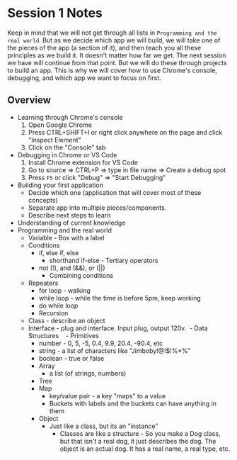 Session 1 Notes
================

Keep in mind that we will not get through all lists in `Programming and the real world`. But as we decide which app we will build, we will take one of the pieces of the app (a section of it), and then teach you all these principles as we build it. It doesn't matter how far we get. The next session we have will continue from that point. But we will do these through projects to build an app. This is why we will cover how to use Chrome's console, debugging, and which app we want to focus on first.

## Overview
- Learning through Chrome's console
  1. Open Google Chrome
  2. Press CTRL+SHIFT+I or right click anywhere on the page and click "Inspect Element"
  3. Click on the "Console" tab
- Debugging in Chrome or VS Code
  1. Install Chrome extension for VS Code
  2. Go to source => CTRL+P => type in file name => Create a debug spot
  3. Press `F5` or click "Debug" => "Start Debugging"
- Building your first application
  - Decide which one (application that will cover most of these concepts)
  - Separate app into multiple pieces/components.
  - Describe next steps to learn
- Understanding of current knowledge
- Programming and the real world
  - Variable - Box with a label
  - Conditions
    - if, else if, else
      - shorthand if-else - Tertiary operators
    - not (!), and (&&), or (||)
      - Combining conditions
  - Repeaters
    - for loop - walking
    - while loop - while the time is before 5pm, keep working
    - do while loop
    - Recursion
  - Class - describe an object
  - Interface - plug and interface. Input plug, output 120v.
  - Data Structures
    - Primitives
      - number - 0, 5, -5, 0.4, 9.9, 20.4, -90.4, etc
      - string - a list of characters like "Jimboby!@!$!%*%"
      - boolean - true or false
    - Array
      - a list (of strings, numbers)
    - Tree
    - Map
      - key/value pair - a key "maps" to a value
      - Buckets with labels and the buckets can have anything in them
    - Object
      - Just like a class, but its an "instance"
        - Classes are like a structure - So you make a Dog class, but that isn't a real dog, it just describes the dog. The object is an actual dog. It has a real name, a real type, etc.
  
